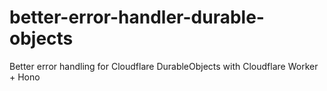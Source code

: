 # better-error-handler-durable-objects
Better error handling for Cloudflare DurableObjects with Cloudflare Worker + Hono
